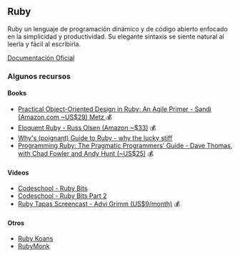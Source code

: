 ## Ruby

Ruby un lenguaje de programación dinámico y de código abierto enfocado en la simplicidad y productividad. Su elegante sintaxis se siente natural al leerla y fácil al escribirla. 

[Documentación Oficial](http://www.ruby-doc.org/core-2.1.1/)
### Algunos recursos

#### Books
* [Practical Object-Oriented Design in Ruby: An Agile Primer - Sandi (Amazon.com ~US$29) Metz ](http://www.amazon.com/Practical-Object-Oriented-Design-Ruby-Addison-Wesley/dp/0321721330/ref=sr_1_1?ie=UTF8&qid=1393795210&sr=8-1&keywords=practical+object-oriented+design+in+ruby) :moneybag:
* [Eloquent Ruby - Russ Olsen (Amazon ~$33)](http://www.amazon.com/Eloquent-Ruby-Addison-Wesley-Professional-Series/dp/0321584104/ref=sr_1_3?ie=UTF8&qid=1393795210&sr=8-3&keywords=practical+object-oriented+design+in+ruby) :moneybag:
* [Why's (poignant) Guide to Ruby - why the lucky stiff](http://www.rubyinside.com/media/poignant-guide.pdf)
* [Programming Ruby: The Pragmatic Programmers' Guide - Dave Thomas, with Chad Fowler and Andy Hunt (~US$25)](http://pragprog.com/book/ruby/programming-ruby) :moneybag:
  
#### Videos
* [Codeschool - Ruby Bits](https://www.codeschool.com/courses/ruby-bits)
* [Codeschool - Ruby Bits Part 2](https://www.codeschool.com/courses/ruby-bits-part-2)
* [Ruby Tapas Screencast - Advi Grimm (US$9/month)](http://www.rubytapas.com/) :moneybag:


#### Otros
* [Ruby Koans](http://rubykoans.com/)
* [RubyMonk](http://rubymonk.com/)
 

